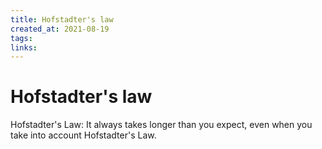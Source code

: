 ```yaml
---
title: Hofstadter's law
created_at: 2021-08-19
tags:
links:
---
```


# Hofstadter's law
Hofstadter's Law: It always takes longer than you expect, even when you take into account Hofstadter's Law.